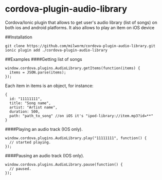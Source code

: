 # cordova-plugin-audio-library
Cordova/Ionic plugin that allows to get user's audio library (list of songs) on both ios and android platforms. It also allows to play an item on iOS device

##Installation
```
git clone https://github.com/milworm/cordova-plugin-audio-library.git
ionic plugin add ./cordova-plugin-audio-library
```

##Examples
####Getting list of songs
```
window.cordova.plugins.AudioLibrary.getItems(function(items) {
  items = JSON.parse(items);
});
```
Each item in items is an object, for instance:
```
{
  id: "11111111",
  title: "Song name",
  artist: "Artist name",
  duration: 500,
  path: "path_to_song" //on iOS it's "ipod-library://item.mp3?id=**"
}
```

####Playing an audio track (IOS only).
```
window.cordova.plugins.AudioLibrary.play("11111111", function() {
  // started playing.
});
```

####Pausing an audio track (IOS only).
```
window.cordova.plugins.AudioLibrary.pause(function() {
  // paused.
});
```
